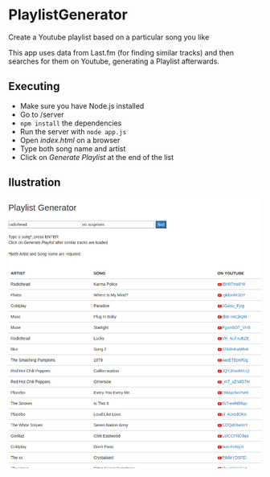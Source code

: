 # PlaylistGenerator
Create a Youtube playlist based on a particular song you like

This app uses data from Last.fm (for finding similar tracks) and then searches for them on Youtube, generating a Playlist afterwards.

## Executing

* Make sure you have Node.js installed
* Go to /server
* `npm install` the dependencies
* Run the server with `node app.js`
* Open *index.html* on a browser
* Type both song name and artist
* Click on *Generate Playlist* at the end of the list

## Ilustration

![alt tag](https://raw.githubusercontent.com/jlgm/PlaylistGenerator/master/demo.png)
